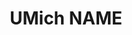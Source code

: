 ---
title: UMich NAME
description: Umich NAME
image_path: ../images/sponsors/NAME.png
level: Silver
---